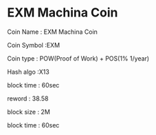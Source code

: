 # EXM Machina Coin

Coin Name : EXM Machina Coin<Br>
  
Coin Symbol :EXM<Br>
  
Coin type : POW(Proof of Work) + POS(1% 1/year)<Br>
  
Hash algo :X13<Br>
  
block time : 60sec <Br>
  
reword : 38.58<Br>
  
block size : 2M<Br>
  
block time : 60sec<Br>
